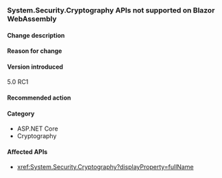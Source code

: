 ### System.Security.Cryptography APIs not supported on Blazor WebAssembly



#### Change description



#### Reason for change



#### Version introduced

5.0 RC1

#### Recommended action



#### Category

- ASP.NET Core
- Cryptography

#### Affected APIs

- <xref:System.Security.Cryptography?displayProperty=fullName>

<!--

#### Affected APIs

- `T:System.Security.Cryptography`

-->

